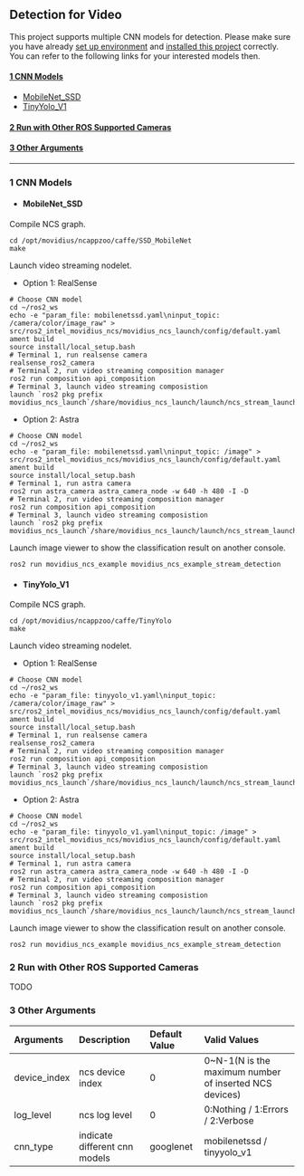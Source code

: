 ## Detection for Video
This project supports multiple CNN models for detection. Please make sure you have already [set up environment](https://github.com/intel/ros2_intel_movidius_ncs/tree/master#3-environment-setup) and [installed this project](https://github.com/intel/ros2_intel_movidius_ncs/tree/master#4-building-and-installation) correctly. You can refer to the following links for your interested models then.  
#### [1 CNN Models](#1-cnn-models-1)
* [MobileNet_SSD](#mobilenet_ssd)
* [TinyYolo_V1](#tinyyolo_v1)
#### [2 Run with Other ROS Supported Cameras](#2-run-with-other-ros-supported-cameras-1)
#### [3 Other Arguments](#3-other-arguments-1)
----------------------------------

### 1 CNN Models
* #### MobileNet_SSD
Compile NCS graph.
```Shell
cd /opt/movidius/ncappzoo/caffe/SSD_MobileNet
make
```
Launch video streaming nodelet.
- Option 1: RealSense
```Shell
# Choose CNN model
cd ~/ros2_ws
echo -e "param_file: mobilenetssd.yaml\ninput_topic: /camera/color/image_raw" > src/ros2_intel_movidius_ncs/movidius_ncs_launch/config/default.yaml
ament build
source install/local_setup.bash
# Terminal 1, run realsense camera
realsense_ros2_camera
# Terminal 2, run video streaming composition manager
ros2 run composition api_composition
# Terminal 3, launch video streaming composistion
launch `ros2 pkg prefix movidius_ncs_launch`/share/movidius_ncs_launch/launch/ncs_stream_launch.py
```
- Option 2: Astra
```Shell
# Choose CNN model
cd ~/ros2_ws
echo -e "param_file: mobilenetssd.yaml\ninput_topic: /image" > src/ros2_intel_movidius_ncs/movidius_ncs_launch/config/default.yaml
ament build
source install/local_setup.bash
# Terminal 1, run astra camera
ros2 run astra_camera astra_camera_node -w 640 -h 480 -I -D
# Terminal 2, run video streaming composition manager
ros2 run composition api_composition
# Terminal 3, launch video streaming composistion
launch `ros2 pkg prefix movidius_ncs_launch`/share/movidius_ncs_launch/launch/ncs_stream_launch.py
```
Launch image viewer to show the classification result on another console.
```Shell
ros2 run movidius_ncs_example movidius_ncs_example_stream_detection
```
* #### TinyYolo_V1
Compile NCS graph.
```Shell
cd /opt/movidius/ncappzoo/caffe/TinyYolo
make
```
Launch video streaming nodelet.
- Option 1: RealSense
```Shell
# Choose CNN model
cd ~/ros2_ws
echo -e "param_file: tinyyolo_v1.yaml\ninput_topic: /camera/color/image_raw" > src/ros2_intel_movidius_ncs/movidius_ncs_launch/config/default.yaml
ament build
source install/local_setup.bash
# Terminal 1, run realsense camera
realsense_ros2_camera
# Terminal 2, run video streaming composition manager
ros2 run composition api_composition
# Terminal 3, launch video streaming composistion
launch `ros2 pkg prefix movidius_ncs_launch`/share/movidius_ncs_launch/launch/ncs_stream_launch.py
```
- Option 2: Astra
```Shell
# Choose CNN model
cd ~/ros2_ws
echo -e "param_file: tinyyolo_v1.yaml\ninput_topic: /image" > src/ros2_intel_movidius_ncs/movidius_ncs_launch/config/default.yaml
ament build
source install/local_setup.bash
# Terminal 1, run astra camera
ros2 run astra_camera astra_camera_node -w 640 -h 480 -I -D
# Terminal 2, run video streaming composition manager
ros2 run composition api_composition
# Terminal 3, launch video streaming composistion
launch `ros2 pkg prefix movidius_ncs_launch`/share/movidius_ncs_launch/launch/ncs_stream_launch.py
```
Launch image viewer to show the classification result on another console.
```Shell
ros2 run movidius_ncs_example movidius_ncs_example_stream_detection
```
### 2 Run with Other ROS Supported Cameras
TODO
### 3 Other Arguments
|Arguments|Description|Default Value|Valid Values|
|:-|:-|:-|:-|
|device_index|ncs device index|0|0~N-1(N is the maximum number of inserted NCS devices)|
|log_level|ncs log level|0|0:Nothing / 1:Errors / 2:Verbose|
|cnn_type|indicate different cnn models|googlenet|mobilenetssd / tinyyolo_v1|
